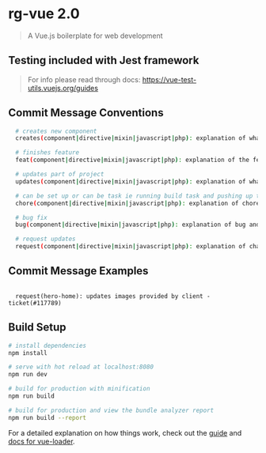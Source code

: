 # rg-vue 2.0

> A Vue.js boilerplate for web development

## Testing included with Jest framework

> For info please read through docs: https://vue-test-utils.vuejs.org/guides 

## Commit Message Conventions
```bash
  # creates new component
  creates(component|directive|mixin|javascript|php): explanation of what was created.

  # finishes feature
  feat(component|directive|mixin|javascript|php): explanation of the features functionality.

  # updates part of project
  updates(component|directive|mixin|javascript|php): explanation of what was updated.

  # can be set up or can be task ie running build task and pushing up theme
  chore(component|directive|mixin|javascript|php): explanation of chore that was run.

  # bug fix
  bug(component|directive|mixin|javascript|php): explanation of bug and potential fix

  # request updates
  request(component|directive|mixin|javascript|php): explanation of changes with ticket number
```

## Commit Message Examples

```

  request(hero-home): updates images provided by client - ticket(#117789)

```

## Build Setup

``` bash
# install dependencies
npm install

# serve with hot reload at localhost:8080
npm run dev

# build for production with minification
npm run build

# build for production and view the bundle analyzer report
npm run build --report
```

For a detailed explanation on how things work, check out the [guide](http://vuejs-templates.github.io/webpack/) and [docs for vue-loader](http://vuejs.github.io/vue-loader).
